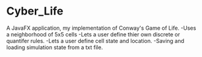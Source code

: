 # Cyber_Life
A JavaFX application, my implementation of Conway's Game of Life.
-Uses a neighborhood of 5x5 cells
-Lets a user define thier own discrete or quantifer rules.
-Lets a user define cell state and location.
-Saving and loading simulation state from a txt file.
